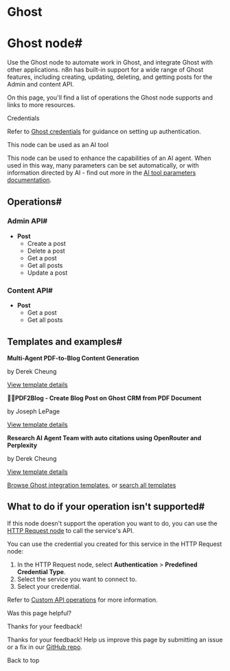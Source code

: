 # Ghost

[ ](https://github.com/n8n-io/n8n-docs/edit/main/docs/integrations/builtin/app-nodes/n8n-nodes-base.ghost.md "Edit this page")

# Ghost node#

Use the Ghost node to automate work in Ghost, and integrate Ghost with other applications. n8n has built-in support for a wide range of Ghost features, including creating, updating, deleting, and getting posts for the Admin and content API. 

On this page, you'll find a list of operations the Ghost node supports and links to more resources.

Credentials

Refer to [Ghost credentials](../../credentials/ghost/) for guidance on setting up authentication. 

This node can be used as an AI tool

This node can be used to enhance the capabilities of an AI agent. When used in this way, many parameters can be set automatically, or with information directed by AI - find out more in the [AI tool parameters documentation](../../../../advanced-ai/examples/using-the-fromai-function/).

## Operations#

### Admin API#

  * **Post**
    * Create a post
    * Delete a post
    * Get a post
    * Get all posts
    * Update a post



### Content API#

  * **Post**
    * Get a post
    * Get all posts



## Templates and examples#

**Multi-Agent PDF-to-Blog Content Generation**

by Derek Cheung

[View template details](https://n8n.io/workflows/2457-multi-agent-pdf-to-blog-content-generation/)

**📄🌐PDF2Blog - Create Blog Post on Ghost CRM from PDF Document**

by Joseph LePage

[View template details](https://n8n.io/workflows/2522-pdf2blog-create-blog-post-on-ghost-crm-from-pdf-document/)

**Research AI Agent Team with auto citations using OpenRouter and Perplexity**

by Derek Cheung

[View template details](https://n8n.io/workflows/2607-research-ai-agent-team-with-auto-citations-using-openrouter-and-perplexity/)

[Browse Ghost integration templates](https://n8n.io/integrations/ghost/), or [search all templates](https://n8n.io/workflows/)

## What to do if your operation isn't supported#

If this node doesn't support the operation you want to do, you can use the [HTTP Request node](../../core-nodes/n8n-nodes-base.httprequest/) to call the service's API.

You can use the credential you created for this service in the HTTP Request node: 

  1. In the HTTP Request node, select **Authentication** > **Predefined Credential Type**.
  2. Select the service you want to connect to.
  3. Select your credential.



Refer to [Custom API operations](../../../custom-operations/) for more information.

Was this page helpful? 

Thanks for your feedback! 

Thanks for your feedback! Help us improve this page by submitting an issue or a fix in our [GitHub repo](https://github.com/n8n-io/n8n-docs). 

Back to top 
